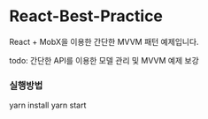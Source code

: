 # React-Best-Practice

React + MobX을 이용한 간단한 MVVM 패턴 예제입니다.

todo: 간단한 API를 이용한 모델 관리 및 MVVM 예제 보강

### 실행방법

  yarn install
  yarn start
